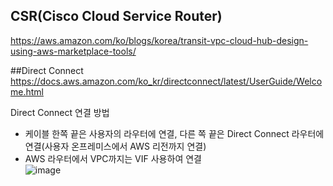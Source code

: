 ## CSR(Cisco Cloud Service Router)  
https://aws.amazon.com/ko/blogs/korea/transit-vpc-cloud-hub-design-using-aws-marketplace-tools/  
  
##Direct Connect  
https://docs.aws.amazon.com/ko_kr/directconnect/latest/UserGuide/Welcome.html  

Direct Connect 연결 방법  
- 케이블 한쪽 끝은 사용자의 라우터에 연결, 다른 쪽 끝은 Direct Connect 라우터에 연결(사용자 온프레미스에서 AWS 리전까지 연결)  
- AWS 라우터에서 VPC까지는 VIF 사용하여 연결  
![image](https://user-images.githubusercontent.com/79958913/113955036-f54c6a00-9855-11eb-8609-26a0fd479430.png)  
